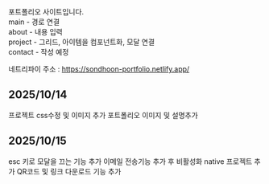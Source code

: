 포트폴리오 사이트입니다.  
main - 경로 연결  
about - 내용 입력  
project - 그리드, 아이템을 컴포넌트화, 모달 연결  
contact - 작성 예정

네트리파이 주소 : https://sondhoon-portfolio.netlify.app/

## 2025/10/14

프로젝트 css수정 및 이미지 추가
포트폴리오 이미지 및 설명추가

## 2025/10/15

esc 키로 모달을 끄는 기능 추가
이메일 전송기능 추가 후 비활성화
native 프로젝트 추가 QR코드 및 링크 다운로드 기능 추가
